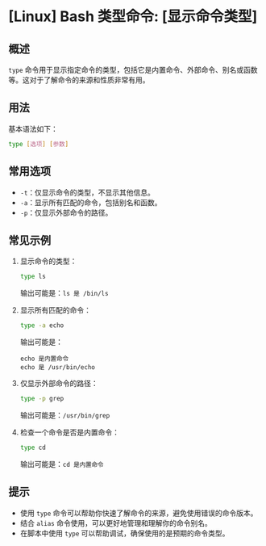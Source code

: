 # [Linux] Bash 类型命令: [显示命令类型]

## 概述
`type` 命令用于显示指定命令的类型，包括它是内置命令、外部命令、别名或函数等。这对于了解命令的来源和性质非常有用。

## 用法
基本语法如下：
```bash
type [选项] [参数]
```

## 常用选项
- `-t`：仅显示命令的类型，不显示其他信息。
- `-a`：显示所有匹配的命令，包括别名和函数。
- `-p`：仅显示外部命令的路径。

## 常见示例
1. 显示命令的类型：
   ```bash
   type ls
   ```
   输出可能是：`ls 是 /bin/ls`

2. 显示所有匹配的命令：
   ```bash
   type -a echo
   ```
   输出可能是：
   ```
   echo 是内置命令
   echo 是 /usr/bin/echo
   ```

3. 仅显示外部命令的路径：
   ```bash
   type -p grep
   ```
   输出可能是：`/usr/bin/grep`

4. 检查一个命令是否是内置命令：
   ```bash
   type cd
   ```
   输出可能是：`cd 是内置命令`

## 提示
- 使用 `type` 命令可以帮助你快速了解命令的来源，避免使用错误的命令版本。
- 结合 `alias` 命令使用，可以更好地管理和理解你的命令别名。
- 在脚本中使用 `type` 可以帮助调试，确保使用的是预期的命令类型。